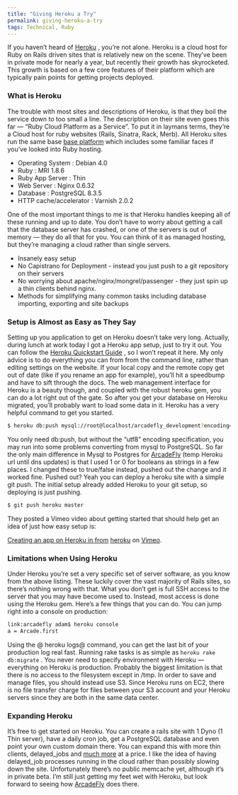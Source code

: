 ```yaml
---
title: "Giving Heroku a Try"
permalink: giving-heroku-a-try
tags: Technical, Ruby
---
```


If you haven’t heard of [Heroku](http://heroku.com/) , you’re not alone. Heroku is a cloud host for Ruby on Rails driven sites that is relatively new on the scene. They’ve been in private mode for nearly a year, but recently their growth has skyrocketed. This growth is based on a few core features of their platform which are typically pain points for getting projects deployed.

### What is Heroku

The trouble with most sites and descriptions of Heroku, is that they boil the service down to too small a line. The description on their site even goes this far — “Ruby Cloud Platform as a Service”. To put it in laymans terms, they’re a Cloud host for ruby websites (Rails, Sinatra, Rack, Merb). All Heroku sites run the same base [base platform](http://docs.heroku.com/technologies) which includes some familiar faces if you’ve looked into Ruby hosting.

-   Operating System : Debian 4.0
-   Ruby : MRI 1.8.6
-   Ruby App Server : Thin
-   Web Server : Nginx 0.6.32
-   Database : PostgreSQL 8.3.5
-   HTTP cache/accelerator : Varnish 2.0.2

One of the most important things to me is that Heroku handles keeping all of these running and up to date. You don’t have to worry about getting a call that the database server has crashed, or one of the servers is out of memory — they do all that for you. You can think of it as managed hosting, but they’re managing a cloud rather than single servers.

-   Insanely easy setup
-   No Capistrano for Deployment - instead you just push to a git repository on their servers
-   No worrying about apache/nginx/mongrel/passenger - they just spin up a thin clients behind nginx.
-   Methods for simplifying many common tasks including database importing, exporting and site backups

### Setup is Almost as Easy as They Say

Setting up you application to get on Heroku doesn’t take very long. Actually, during lunch at work today I got a Heroku app setup, just to try it out. You can follow the [Heroku Quickstart Guide](http://docs.heroku.com/quickstart) , so I won’t repeat it here. My only advice is to do everything you can from from the command line, rather than editing settings on the website. If your local copy and the remote copy get out of date (like if you rename an app for example), you’ll hit a speedbump and have to sift through the docs. The web management interface for Heroku is a beauty though, and coupled with the robust heroku gem, you can do a lot right out of the gate. So after you get your database on Heroku migrated, you’ll probably want to load some data in it. Heroku has a very helpful command to get you started.

```bash
$ heroku db:push mysql://root@localhost/arcadefly_development?encoding=utf8
```

You only need db:push, but without the “utf8” encoding specification, you may run into some problems converting from mysql to PostgreSQL. So far the only main difference in Mysql to Postgres for [ArcadeFly](http://www.arcadefly.com) (temp Heroku url until dns updates) is that I used 1 or 0 for booleans as strings in a few places. I changed these to true/false instead, pushed out the change and it worked fine. Pushed out? Yeah you can deploy a heroku site with a simple git push. The initial setup already added Heroku to your git setup, so deploying is just pushing.

```bash
$ git push heroku master
```

They posted a Vimeo video about getting started that should help get an idea of just how easy setup is:

[Creating an app on Heroku in from](http://vimeo.com/6916740) [heroku](http://vimeo.com/heroku) on [Vimeo](http://vimeo.com).

### Limitations when Using Heroku

Under Heroku you’re set a very specific set of server software, as you know from the above listing. These luckily cover the vast majority of Rails sites, so there’s nothing wrong with that. What you don’t get is full SSH access to the server that you may have become used to. Instead, most access is done using the Heroku gem. Here’s a few things that you can do. You can jump right into a console on production:

```bash
link:arcadefly adam$ heroku console
a = Arcade.first
```

Using the @ heroku logs@ command, you can get the last bit of your production log real fast. Running rake tasks is as simple as `heroku rake db:migrate` . You never need to specify environment with Heroku — everything on Heroku is production. Probably the biggest limitation is that there is no access to the filesystem except in /tmp. In order to save and manage files, you should instead use S3. Since Heroku runs on EC2, there is no file transfer charge for files between your S3 account and your Heroku servers since they are both in the same data center.

### Expanding Heroku

It’s free to get started on Heroku. You can create a rails site with 1 Dyno (1 Thin server), have a daily cron job, get a PostgreSQL database and even point your own custom domain there. You can expand this with more thin clients, delayed\_jobs and [much more](http://addons.heroku.com/) at a price. I like the idea of having delayed\_job processes running in the cloud rather than possibly slowing down the site. Unfortunately there’s no public memcache yet, although it’s in private beta. I’m still just getting my feet wet with Heroku, but look forward to seeing how [ArcadeFly](http://www.arcadefly.com) does there.
